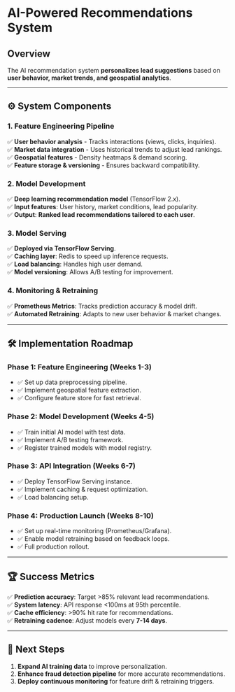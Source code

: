 # AI-Powered Recommendations System

## Overview
The AI recommendation system **personalizes lead suggestions** based on **user behavior, market trends, and geospatial analytics**.

---

## ⚙️ **System Components**
### **1. Feature Engineering Pipeline**
✅ **User behavior analysis** - Tracks interactions (views, clicks, inquiries).  
✅ **Market data integration** - Uses historical trends to adjust lead rankings.  
✅ **Geospatial features** - Density heatmaps & demand scoring.  
✅ **Feature storage & versioning** - Ensures backward compatibility.

### **2. Model Development**
✅ **Deep learning recommendation model** (TensorFlow 2.x).  
✅ **Input features**: User history, market conditions, lead popularity.  
✅ **Output**: **Ranked lead recommendations tailored to each user**.

### **3. Model Serving**
✅ **Deployed via TensorFlow Serving**.  
✅ **Caching layer**: Redis to speed up inference requests.  
✅ **Load balancing**: Handles high user demand.  
✅ **Model versioning**: Allows A/B testing for improvement.

### **4. Monitoring & Retraining**
✅ **Prometheus Metrics**: Tracks prediction accuracy & model drift.  
✅ **Automated Retraining**: Adapts to new user behavior & market changes.  

---

## 🛠️ **Implementation Roadmap**
### **Phase 1: Feature Engineering (Weeks 1-3)**
- ✅ Set up data preprocessing pipeline.
- ✅ Implement geospatial feature extraction.
- ✅ Configure feature store for fast retrieval.

### **Phase 2: Model Development (Weeks 4-5)**
- ✅ Train initial AI model with test data.
- ✅ Implement A/B testing framework.
- ✅ Register trained models with model registry.

### **Phase 3: API Integration (Weeks 6-7)**
- ✅ Deploy TensorFlow Serving instance.
- ✅ Implement caching & request optimization.
- ✅ Load balancing setup.

### **Phase 4: Production Launch (Weeks 8-10)**
- ✅ Set up real-time monitoring (Prometheus/Grafana).
- ✅ Enable model retraining based on feedback loops.
- ✅ Full production rollout.

---

## 🏆 **Success Metrics**
✅ **Prediction accuracy**: Target >85% relevant lead recommendations.  
✅ **System latency**: API response <100ms at 95th percentile.  
✅ **Cache efficiency**: >90% hit rate for recommendations.  
✅ **Retraining cadence**: Adjust models every **7-14 days**.

---

## 🔄 **Next Steps**
1. **Expand AI training data** to improve personalization.
2. **Enhance fraud detection pipeline** for more accurate recommendations.
3. **Deploy continuous monitoring** for feature drift & retraining triggers.
